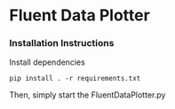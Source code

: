 # Fluent Data Plotter

### Installation Instructions

Install dependencies

```pip install . -r requirements.txt```

Then, simply start the FluentDataPlotter.py 